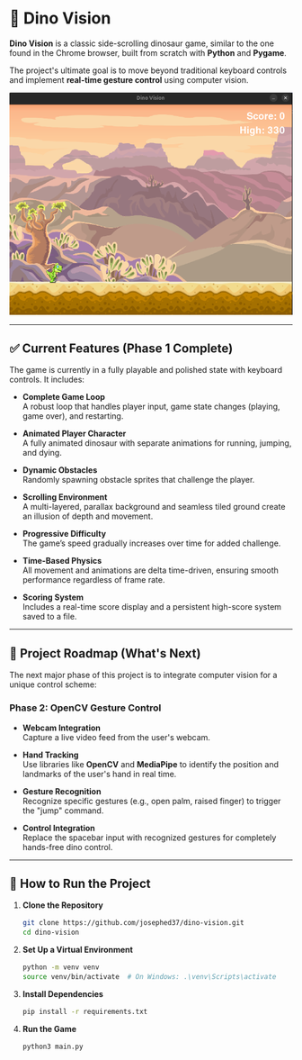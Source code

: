 # 🦖 Dino Vision

**Dino Vision** is a classic side-scrolling dinosaur game, similar to the one found in the Chrome browser, built from scratch with **Python** and **Pygame**.

The project's ultimate goal is to move beyond traditional keyboard controls and implement **real-time gesture control** using computer vision.

![Dino Vision Screenshot](./assets/images/dino.png)

---

## ✅ Current Features (Phase 1 Complete)

The game is currently in a fully playable and polished state with keyboard controls. It includes:

- **Complete Game Loop**  
  A robust loop that handles player input, game state changes (playing, game over), and restarting.

- **Animated Player Character**  
  A fully animated dinosaur with separate animations for running, jumping, and dying.

- **Dynamic Obstacles**  
  Randomly spawning obstacle sprites that challenge the player.

- **Scrolling Environment**  
  A multi-layered, parallax background and seamless tiled ground create an illusion of depth and movement.

- **Progressive Difficulty**  
  The game’s speed gradually increases over time for added challenge.

- **Time-Based Physics**  
  All movement and animations are delta time-driven, ensuring smooth performance regardless of frame rate.

- **Scoring System**  
  Includes a real-time score display and a persistent high-score system saved to a file.

---

## 🔭 Project Roadmap (What's Next)

The next major phase of this project is to integrate computer vision for a unique control scheme:

### Phase 2: OpenCV Gesture Control

- **Webcam Integration**  
  Capture a live video feed from the user's webcam.

- **Hand Tracking**  
  Use libraries like **OpenCV** and **MediaPipe** to identify the position and landmarks of the user's hand in real time.

- **Gesture Recognition**  
  Recognize specific gestures (e.g., open palm, raised finger) to trigger the "jump" command.

- **Control Integration**  
  Replace the spacebar input with recognized gestures for completely hands-free dino control.

---

## 🚀 How to Run the Project

1. **Clone the Repository**  

   ```bash
   git clone https://github.com/josephed37/dino-vision.git
   cd dino-vision
   ```

2. **Set Up a Virtual Environment**

   ```bash
   python -m venv venv
   source venv/bin/activate  # On Windows: .\venv\Scripts\activate
   ```

3. **Install Dependencies**

   ```bash
   pip install -r requirements.txt
   ```

4. **Run the Game**

   ```bash
   python3 main.py
   ```
